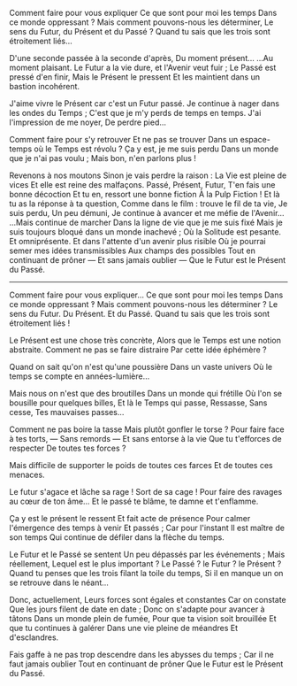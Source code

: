 Comment faire pour vous expliquer
Ce que sont pour moi les temps
Dans ce monde oppressant ?
Mais comment pouvons-nous les déterminer,
Le sens du Futur, du Présent et du Passé ?
Quand tu sais que les trois sont étroitement liés…

D'une seconde passée à la seconde d'après,
Du moment présent…
…Au moment plaisant.
Le Futur a la vie dure, et l'Avenir veut fuir ;
Le Passé est pressé d'en finir,
Mais le Présent le pressent
Et les maintient dans un bastion incohérent.

J'aime vivre le Présent car c'est un Futur passé.
Je continue à nager dans les ondes du Temps ;
C'est que je m'y perds de temps en temps.
J'ai l'impression de me noyer,
De perdre pied…

Comment faire pour s'y retrouver
Et ne pas se trouver
Dans un espace-temps où le Temps est révolu ?
Ça y est, je me suis perdu
Dans un monde que je n'ai pas voulu ;
Mais bon, n'en parlons plus !

Revenons à nos moutons
Sinon je vais perdre la raison :
La Vie est pleine de vices
Et elle est reine des malfaçons.
Passé, Présent, Futur,
T'en fais une bonne décoction
Et tu en, ressort une bonne fiction
À la Pulp Fiction !
Et là tu as la réponse à ta question,
Comme dans le film : trouve le fil de ta vie,
Je suis perdu,
Un peu démuni,
Je continue à avancer et me méfie de l'Avenir…
…Mais continue de marcher
Dans la ligne de vie que je me suis fixé
Mais je suis toujours bloqué dans un monde inachevé ;
Où la Solitude est pesante.
Et omniprésente.
Et dans l'attente d'un avenir plus risible
Où je pourrai semer mes idées transmissibles
Aux champs des possibles
Tout en continuant de prôner
— Et sans jamais oublier —
Que le Futur est le Présent du Passé.

___

Comment faire pour vous expliquer…
Ce que sont pour moi les temps
Dans ce monde oppressant ‽
Mais comment pouvons-nous les déterminer ?
Le sens du Futur.
Du Présent.
Et du Passé.
Quand tu sais que les trois sont étroitement liés !

Le Présent est une chose très concrète,
Alors que le Temps est une notion abstraite.
Comment ne pas se faire distraire
Par cette idée éphémère ?

Quand on sait qu'on n'est qu'une poussière
Dans un vaste univers
Où le temps se compte en années-lumière…

Mais nous on n'est que des broutilles
Dans un monde qui frétille
Où l'on se bousille pour quelques billes,
Et là le Temps qui passe,
Ressasse,
Sans cesse,
Tes mauvaises passes…

Comment ne pas boire la tasse
Mais plutôt gonfler le torse ?
Pour faire face à tes torts,
— Sans remords —
Et sans entorse à la vie
Que tu t'efforces de respecter
De toutes tes forces ?

Mais difficile de supporter le poids de toutes ces farces
Et de toutes ces menaces.

Le futur s'agace et lâche sa rage !
Sort de sa cage !
Pour faire des ravages au cœur de ton âme…
Et le passé te blâme, te damne et t'enflamme.

Ça y est le présent le ressent
Et fait acte de présence
Pour calmer l'émergence des temps à venir
Et passés ;
Car pour l'instant
Il est maître de son temps
Qui continue de défiler dans la flèche du temps.

Le Futur et le Passé se sentent
Un peu dépassés par les événements ;
Mais réellement,
Lequel est le plus important ?
Le Passé ? le Futur ? le Présent ?
Quand tu penses que les trois filant la toile du temps,
Si il en manque un on se retrouve dans le néant…

Donc, actuellement,
Leurs forces sont égales et constantes
Car on constate
Que les jours filent de date en date ;
Donc on s'adapte pour avancer à tâtons
Dans un monde plein de fumée,
Pour que ta vision soit brouillée
Et que tu continues à galérer
Dans une vie pleine de méandres
Et d'esclandres.

Fais gaffe à ne pas trop descendre dans les abysses du temps ;
Car il ne faut jamais oublier
Tout en continuant de prôner 
Que le Futur est le Présent du Passé.